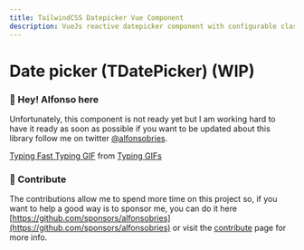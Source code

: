 ```yaml
---
title: TailwindCSS Datepicker Vue Component
description: VueJs reactive datepicker component with configurable classes and variants. Friendly with utility-first frameworks like TailwindCSS.
---
```


# Date picker (TDatePicker) (WIP)

### 👋 Hey! Alfonso here 

Unfortunately, this component is not ready yet but I am working hard to have it ready as soon as possible if you want to be updated about this library follow me on twitter [@alfonsobries](https://twitter.com/alfonsobries).

<div class="tenor-gif-embed" data-postid="15104026" data-share-method="host" data-width="100%" data-aspect-ratio="1.0"><a href="https://tenor.com/view/typing-fast-typing-cat-cat-typing-gif-15104026">Typing Fast Typing GIF</a> from <a href="https://tenor.com/search/typing-gifs">Typing GIFs</a></div><script type="text/javascript" async src="https://tenor.com/embed.js"></script>

### 🤝 Contribute

The contributions allow me to spend more time on this project so, if you want to help a good way is to sponsor me, you can do it here [https://github.com/sponsors/alfonsobries](https://github.com/sponsors/alfonsobries) or visit the [contribute](/contribute) page for more info.

